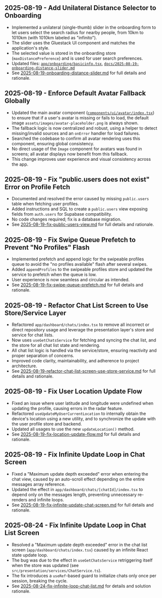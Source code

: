 ## 2025-08-19 - Add Unilateral Distance Selector to Onboarding

- Implemented a unilateral (single-thumb) slider in the onboarding form to let users select the search radius for nearby people, from 10km to 1010km (with 1010km labeled as "infinito").
- The slider uses the Gluestack UI component and matches the application's style.
- The selected value is stored in the onboarding store (`maxDistancePreference`) and is used for user search preferences.
- Updated files: [`app/onboarding/basicinfo.tsx`](app/onboarding/basicinfo.tsx), [`docs/2025-08-19-onboarding-distance-slider.md`](2025-08-19-onboarding-distance-slider.md)
- See [2025-08-19-onboarding-distance-slider.md](2025-08-19-onboarding-distance-slider.md) for full details and rationale.

## 2025-08-19 - Enforce Default Avatar Fallback Globally

- Updated the main avatar component ([`components/ui/avatar/index.tsx`](components/ui/avatar/index.tsx)) to ensure that if a user's avatar is missing or fails to load, the default image `assets/images/avatar-placeholder.png` is always shown.
- The fallback logic is now centralized and robust, using a helper to detect missing/invalid sources and an `onError` handler for load failures.
- Searched the codebase to confirm all avatar rendering uses this component, ensuring global consistency.
- No direct usage of the `Image` component for avatars was found in screens; all avatar displays now benefit from this fallback.
- This change improves user experience and visual consistency across the app.

## 2025-08-19 - Fix "public.users does not exist" Error on Profile Fetch

- Documented and resolved the error caused by missing `public.users` table when fetching user profiles.
- Added instructions and SQL to create a `public.users` view exposing fields from `auth.users` for Supabase compatibility.
- No code changes required; fix is a database migration.
- See [2025-08-19-fix-public-users-view.md](2025-08-19-fix-public-users-view.md) for full details and rationale.

## 2025-08-19 - Fix Swipe Queue Prefetch to Prevent "No Profiles" Flash

- Implemented prefetch and append logic for the swipeable profiles queue to avoid the "no profiles available" flash after several swipes.
- Added `appendProfiles` to the swipeable profiles store and updated the service to prefetch when the queue is low.
- User experience is now seamless and circular as intended.
- See [2025-08-19-fix-swipe-queue-prefetch.md](2025-08-19-fix-swipe-queue-prefetch.md) for full details and rationale.

## 2025-08-19 - Refactor Chat List Screen to Use Store/Service Layer

- Refactored `app/dashboard/chats/index.tsx` to remove all incorrect or direct repository usage and leverage the presentation layer's store and service for chat lists.
- Now uses `useGetChatsService` for fetching and syncing the chat list, and the store for all chat list state and rendering.
- All chat list logic is handled via the service/store, ensuring reactivity and proper separation of concerns.
- Improved code clarity, maintainability, and adherence to project architecture.
- See [2025-08-19-refactor-chat-list-screen-use-store-service.md](2025-08-19-refactor-chat-list-screen-use-store-service.md) for full details and rationale.

## 2025-08-19 - Fix User Location Update Flow

- Fixed an issue where user latitude and longitude were undefined when updating the profile, causing errors in the radar feature.
- Refactored `useUpdateMyUserCurrentLocation` to internally obtain the device's location using a new utility, and to synchronize the update with the user profile store and backend.
- Updated all usages to use the new `updateLocation()` method.
- See [2025-08-19-fix-location-update-flow.md](2025-08-19-fix-location-update-flow.md) for full details and rationale.

## 2025-08-19 - Fix Infinite Update Loop in Chat Screen

- Fixed a "Maximum update depth exceeded" error when entering the chat view, caused by an auto-scroll effect depending on the entire messages array reference.
- Updated the effect in `app/dashboard/chats/[chatId]/index.tsx` to depend only on the messages length, preventing unnecessary re-renders and infinite loops.
- See [2025-08-19-fix-infinite-update-chat-screen.md](2025-08-19-fix-infinite-update-chat-screen.md) for full details and rationale.

## 2025-08-24 - Fix Infinite Update Loop in Chat List Screen

- Resolved a "Maximum update depth exceeded" error in the chat list screen (`app/dashboard/chats/index.tsx`) caused by an infinite React state update loop.
- The bug was due to the effect in `useGetChatsService` retriggering itself when the store was updated (see `src/presentation/services/ChatService.ts`).
- The fix introduces a `useRef`-based guard to initialize chats only once per session, breaking the cycle.
- See [2025-08-24-fix-infinite-loop-chat-list.md](2025-08-24-fix-infinite-loop-chat-list.md) for details and solution rationale.
